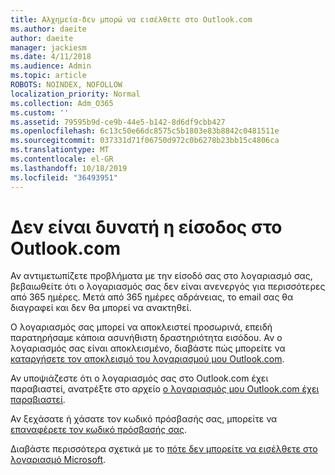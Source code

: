 ```yaml
---
title: Αλχημεία-δεν μπορώ να εισέλθετε στο Outlook.com
ms.author: daeite
author: daeite
manager: jackiesm
ms.date: 4/11/2018
ms.audience: Admin
ms.topic: article
ROBOTS: NOINDEX, NOFOLLOW
localization_priority: Normal
ms.collection: Adm_O365
ms.custom: ''
ms.assetid: 79595b9d-ce9b-44e5-b142-8d6df9cbb427
ms.openlocfilehash: 6c13c50e66dc8575c5b1803e83b8842c0481511e
ms.sourcegitcommit: 037331d71f06750d972c0b6278b23bb15c4806ca
ms.translationtype: MT
ms.contentlocale: el-GR
ms.lasthandoff: 10/18/2019
ms.locfileid: "36493951"
---
```

# <a name="cant-sign-in-to-outlookcom"></a>Δεν είναι δυνατή η είσοδος στο Outlook.com

Αν αντιμετωπίζετε προβλήματα με την είσοδό σας στο λογαριασμό σας, βεβαιωθείτε ότι ο λογαριασμός σας δεν είναι ανενεργός για περισσότερες από 365 ημέρες. Μετά από 365 ημέρες αδράνειας, το email σας θα διαγραφεί και δεν θα μπορεί να ανακτηθεί.
  
Ο λογαριασμός σας μπορεί να αποκλειστεί προσωρινά, επειδή παρατηρήσαμε κάποια ασυνήθιστη δραστηριότητα εισόδου. Αν ο λογαριασμός σας είναι αποκλεισμένο, διαβάστε πώς μπορείτε να [καταργήσετε τον αποκλεισμό του λογαριασμού μου Outlook.com](https://support.office.com/article/f4ad2701-d166-4d8b-8a6a-9af2a1f8a4c4.aspx). 
  
Αν υποψιάζεστε ότι ο λογαριασμός σας στο Outlook.com έχει παραβιαστεί, ανατρέξτε στο αρχείο [ο λογαριασμός μου Outlook.com έχει παραβιαστεί](https://support.office.com/article/35993ac5-ac2f-494e-aacb-5232dda453d8.aspx).
  
Αν ξεχάσατε ή χάσατε τον κωδικό πρόσβασής σας, μπορείτε να [επαναφέρετε τον κωδικό πρόσβασής σας](https://go.microsoft.com/fwlink/p/?LinkID=242804).
  
Διαβάστε περισσότερα σχετικά με το [πότε δεν μπορείτε να εισέλθετε στο λογαριασμό Microsoft](https://go.microsoft.com/fwlink/p/?linkid=837479).
  

